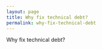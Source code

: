 ```yaml
---
layout: page
title: Why fix technical debt?
permalink: why-fix-technical-debt
---
```


Why fix technical debt?